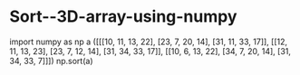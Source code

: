 # Sort--3D-array-using-numpy

import numpy as np
a ([[[10, 11, 13, 22], [23, 7, 20, 14], [31, 11, 33, 17]], [[12, 11, 13, 23], [23, 7, 12, 14], [31, 34, 33, 17]], [[10, 6, 13, 22], [34, 7, 20, 14], [31, 34, 33, 7]]])
np.sort(a)
